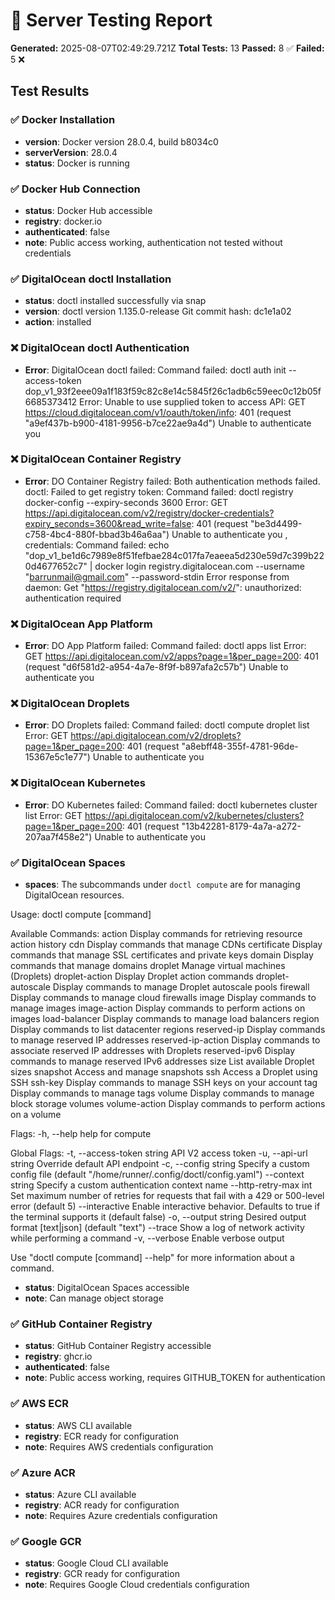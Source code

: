 # 🚀 Server Testing Report

**Generated:** 2025-08-07T02:49:29.721Z
**Total Tests:** 13
**Passed:** 8 ✅
**Failed:** 5 ❌

## Test Results

### ✅ Docker Installation

- **version**: Docker version 28.0.4, build b8034c0
- **serverVersion**: 28.0.4
- **status**: Docker is running

### ✅ Docker Hub Connection

- **status**: Docker Hub accessible
- **registry**: docker.io
- **authenticated**: false
- **note**: Public access working, authentication not tested without credentials

### ✅ DigitalOcean doctl Installation

- **status**: doctl installed successfully via snap
- **version**: doctl version 1.135.0-release
Git commit hash: dc1e1a02
- **action**: installed

### ❌ DigitalOcean doctl Authentication

- **Error**: DigitalOcean doctl failed: Command failed: doctl auth init --access-token dop_v1_93f2eee09a1f183f59c82c8e14c5845f26c1adb6c59eec0c12b05f6685373412
Error: Unable to use supplied token to access API: GET https://cloud.digitalocean.com/v1/oauth/token/info: 401 (request "a9ef437b-b900-4181-9956-b7ce22ae9a4d") Unable to authenticate you


### ❌ DigitalOcean Container Registry

- **Error**: DO Container Registry failed: Both authentication methods failed. doctl: Failed to get registry token: Command failed: doctl registry docker-config --expiry-seconds 3600
Error: GET https://api.digitalocean.com/v2/registry/docker-credentials?expiry_seconds=3600&read_write=false: 401 (request "be3d4499-c758-4bc4-880f-bbad3b46a6aa") Unable to authenticate you
, credentials: Command failed: echo "dop_v1_be1d6c7989e8f51fefbae284c017fa7eaeea5d230e59d7c399b220d4677652c7" | docker login registry.digitalocean.com --username "barrunmail@gmail.com" --password-stdin
Error response from daemon: Get "https://registry.digitalocean.com/v2/": unauthorized: authentication required


### ❌ DigitalOcean App Platform

- **Error**: DO App Platform failed: Command failed: doctl apps list
Error: GET https://api.digitalocean.com/v2/apps?page=1&per_page=200: 401 (request "d6f581d2-a954-4a7e-8f9f-b897afa2c57b") Unable to authenticate you


### ❌ DigitalOcean Droplets

- **Error**: DO Droplets failed: Command failed: doctl compute droplet list
Error: GET https://api.digitalocean.com/v2/droplets?page=1&per_page=200: 401 (request "a8ebff48-355f-4781-96de-15367e5c1e77") Unable to authenticate you


### ❌ DigitalOcean Kubernetes

- **Error**: DO Kubernetes failed: Command failed: doctl kubernetes cluster list
Error: GET https://api.digitalocean.com/v2/kubernetes/clusters?page=1&per_page=200: 401 (request "13b42281-8179-4a7a-a272-207aa7f458e2") Unable to authenticate you


### ✅ DigitalOcean Spaces

- **spaces**: The subcommands under `doctl compute` are for managing DigitalOcean resources.

Usage:
  doctl compute [command]

Available Commands:
  action             Display commands for retrieving resource action history
  cdn                Display commands that manage CDNs
  certificate        Display commands that manage SSL certificates and private keys
  domain             Display commands that manage domains
  droplet            Manage virtual machines (Droplets)
  droplet-action     Display Droplet action commands
  droplet-autoscale  Display commands to manage Droplet autoscale pools
  firewall           Display commands to manage cloud firewalls
  image              Display commands to manage images
  image-action       Display commands to perform actions on images
  load-balancer      Display commands to manage load balancers
  region             Display commands to list datacenter regions
  reserved-ip        Display commands to manage reserved IP addresses
  reserved-ip-action Display commands to associate reserved IP addresses with Droplets
  reserved-ipv6      Display commands to manage reserved IPv6 addresses
  size               List available Droplet sizes
  snapshot           Access and manage snapshots
  ssh                Access a Droplet using SSH
  ssh-key            Display commands to manage SSH keys on your account
  tag                Display commands to manage tags
  volume             Display commands to manage block storage volumes
  volume-action      Display commands to perform actions on a volume

Flags:
  -h, --help   help for compute

Global Flags:
  -t, --access-token string   API V2 access token
  -u, --api-url string        Override default API endpoint
  -c, --config string         Specify a custom config file (default "/home/runner/.config/doctl/config.yaml")
      --context string        Specify a custom authentication context name
      --http-retry-max int    Set maximum number of retries for requests that fail with a 429 or 500-level error (default 5)
      --interactive           Enable interactive behavior. Defaults to true if the terminal supports it (default false)
  -o, --output string         Desired output format [text|json] (default "text")
      --trace                 Show a log of network activity while performing a command
  -v, --verbose               Enable verbose output

Use "doctl compute [command] --help" for more information about a command.
- **status**: DigitalOcean Spaces accessible
- **note**: Can manage object storage

### ✅ GitHub Container Registry

- **status**: GitHub Container Registry accessible
- **registry**: ghcr.io
- **authenticated**: false
- **note**: Public access working, requires GITHUB_TOKEN for authentication

### ✅ AWS ECR

- **status**: AWS CLI available
- **registry**: ECR ready for configuration
- **note**: Requires AWS credentials configuration

### ✅ Azure ACR

- **status**: Azure CLI available
- **registry**: ACR ready for configuration
- **note**: Requires Azure credentials configuration

### ✅ Google GCR

- **status**: Google Cloud CLI available
- **registry**: GCR ready for configuration
- **note**: Requires Google Cloud credentials configuration


